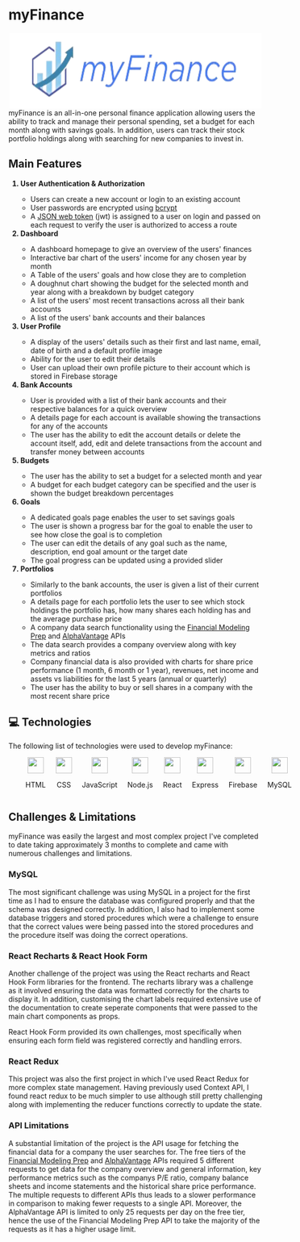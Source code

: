 # myFinance

<div style="display: flex; justify-content: center"><img src="./frontend/src/assets/myFinance-logo.png" height="150" width="500" /></div>
myFinance is an all-in-one personal finance application allowing users the ability to track and manage their personal spending, set a budget for each month along with savings goals. In addition, users can track their stock portfolio holdings along with searching for new companies to invest in.

## Main Features

<ol>
    <li style="font-weight: bold">User Authentication & Authorization</li>
    <ul style="padding-left: 20px">
        <li>Users can create a new account or login to an existing account</li>
        <li>User passwords are encrypted using <a href="https://www.npmjs.com/package/bcrypt">bcrypt</a></li>
        <li>A <a href="https://www.npmjs.com/package/jsonwebtoken">JSON web token</a> (jwt) is assigned to a user on login and passed on each request to verify the user is authorized to access a route</li>
    </ul>
    <li style="font-weight: bold">Dashboard</li>
    <ul style="padding-left: 20px">
        <li>A dashboard homepage to give an overview of the users' finances</li>
        <li>Interactive bar chart of the users' income for any chosen year by month</li>
        <li>A Table of the users' goals and how close they are to completion</li>
        <li>A doughnut chart showing the budget for the selected month and year along with a breakdown by budget category</li>
        <li>A list of the users' most recent transactions across all their bank accounts</li>
        <li>A list of the users' bank accounts and their balances</li>
    </ul>
    <li style="font-weight: bold">User Profile</li>
    <ul style="padding-left: 20px">
        <li>A display of the users' details such as their first and last name, email, date of birth and a default profile image</li>
        <li>Ability for the user to edit their details</li>
        <li>User can upload their own profile picture to their account which is stored in Firebase storage</li>
    </ul>
    <li style="font-weight: bold">Bank Accounts</li>
    <ul style="padding-left: 20px">
        <li>User is provided with a list of their bank accounts and their respective balances for a quick overview</li>
        <li>A details page for each account is available showing the transactions for any of the accounts</li>
        <li>The user has the ability to edit the account details or delete the account itself, add, edit and delete transactions from the account and transfer money between accounts</li>
    </ul>
    <li style="font-weight: bold">Budgets</li>
    <ul style="padding-left: 20px">
        <li>The user has the ability to set a budget for a selected month and year</li>
        <li>A budget for each budget category can be specified and the user is shown the budget breakdown percentages</li>
    </ul>
    <li style="font-weight: bold">Goals</li>
    <ul style="padding-left: 20px">
        <li>A dedicated goals page enables the user to set savings goals</li>
        <li>The user is shown a progress bar for the goal to enable the user to see how close the goal is to completion</li>
        <li>The user can edit the details of any goal such as the name, description, end goal amount or the target date</li>
        <li>The goal progress can be updated using a provided slider</li>
    </ul>
    <li style="font-weight: bold">Portfolios</li>
    <ul style="padding-left: 20px">
        <li>Similarly to the bank accounts, the user is given a list of their current portfolios</li>
        <li>A details page for each portfolio lets the user to see which stock holdings the portfolio has, how many shares each holding has and the average purchase price</li>
        <li>A company data search functionality using the <a href="https://financialmodelingprep.com/developer/docs">Financial Modeling Prep</a> and <a href="https://www.alphavantage.co/documentation/">AlphaVantage</a> APIs </li>
        <li>The data search provides a company overview along with key metrics and ratios</li>
        <li>Company financial data is also provided with charts for share price performance (1 month, 6 month or 1 year), revenues, net income and assets vs liabilities for the last 5 years (annual or quarterly)</li>
        <li>The user has the ability to buy or sell shares in a company with the most recent share price</li>
    </ul>
</ol>

## 💻 Technologies

The following list of technologies were used to develop myFinance:

<ul style="display: flex">
    <div style="display: flex; flex-direction: column; align-items: center; margin: 0 10px"><img height="32" width="32" src="https://cdn.simpleicons.org/html5/" /><p>HTML</p></div>
    <div style="display: flex; flex-direction: column; align-items: center; margin: 0 10px"><img height="32" width="32" src="https://cdn.simpleicons.org/css3/" /><p>CSS</p></div>
    <div style="display: flex; flex-direction: column; align-items: center; margin: 0 10px"><img height="32" width="32" src="https://cdn.simpleicons.org/javascript/" /><p>JavaScript</p></div>
    <div style="display: flex; flex-direction: column; align-items: center; margin: 0 10px"><img height="32" width="32" src="https://cdn.simpleicons.org/node.js/" /><p>Node.js</p></div>
    <div style="display: flex; flex-direction: column; align-items: center; margin: 0 10px"><img height="32" width="32" src="https://cdn.simpleicons.org/react/" /><p>React</p></div>
    <div style="display: flex; flex-direction: column; align-items: center; margin: 0 10px"><img height="32" width="32" src="https://cdn.simpleicons.org/express/" /><p>Express</p></div>
    <div style="display: flex; flex-direction: column; align-items: center; margin: 0 10px"><img height="32" width="32" src="https://cdn.simpleicons.org/firebase/" /><p>Firebase</p></div>
    <div style="display: flex; flex-direction: column; align-items: center; margin: 0 10px"><img height="32" width="32" src="https://cdn.simpleicons.org/mysql/" /><p>MySQL</p></div>
</ul>



## Challenges & Limitations

myFinance was easily the largest and most complex project I've completed to date taking approximately 3 months to complete and came with numerous challenges and limitations. 

<h3>MySQL</h3>
The most significant challenge was using MySQL in a project for the first time as I had to ensure the database was configured properly and that the schema was designed correctly. In addition, I also had to implement some database triggers and stored procedures which were a challenge to ensure that the correct values were being passed into the stored procedures and the procedure itself was doing the correct operations. 

<h3>React Recharts & React Hook Form</h3>
Another challenge of the project was using the React recharts and React Hook Form libraries for the frontend. The recharts library was a challenge as it involved ensuring the data was formatted correctly for the charts to display it.
In addition, customising the chart labels required extensive use of the documentation to create seperate components that were passed to the main chart components as props. 

React Hook Form provided its own challenges, most specifically when ensuring each form field was registered correctly and handling errors.

<h3>React Redux</h3>
This project was also the first project in which I've used React Redux for more complex state management. Having previously used Context API, I found react redux to be much simpler to use although still pretty challenging along with implementing the reducer functions correctly to update the state.

<h3>API Limitations</h3>
A substantial limitation of the project is the API usage for fetching the financial data for a company the user searches for. The free tiers of the <a href="https://financialmodelingprep.com/developer/docs">Financial Modeling Prep</a> and <a href="https://www.alphavantage.co/documentation/">AlphaVantage</a> APIs required 5 different requests to get data for the company overview and general information, key performance metrics such as the companys P/E ratio, company balance sheets and income statements and the historical share price performance. 
The multiple requests to different APIs thus leads to a slower performance in comparison to making fewer requests to a single API.
Moreover, the AlphaVantage API is limited to only 25 requests per day on the free tier, hence the use of the Financial Modeling Prep API to take the majority of the requests as it has a higher usage limit.